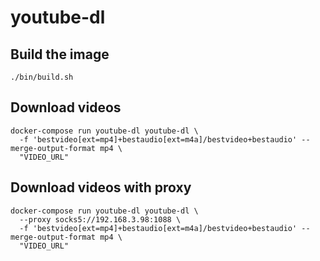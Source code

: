 # youtube-dl

## Build the image

```
./bin/build.sh
```

## Download videos

```
docker-compose run youtube-dl youtube-dl \
  -f 'bestvideo[ext=mp4]+bestaudio[ext=m4a]/bestvideo+bestaudio' --merge-output-format mp4 \
  "VIDEO_URL"
```

## Download videos with proxy

```
docker-compose run youtube-dl youtube-dl \
  --proxy socks5://192.168.3.98:1088 \
  -f 'bestvideo[ext=mp4]+bestaudio[ext=m4a]/bestvideo+bestaudio' --merge-output-format mp4 \
  "VIDEO_URL"
```
